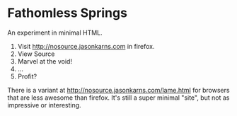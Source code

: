 # Fathomless Springs

An experiment in minimal HTML.

1. Visit http://nosource.jasonkarns.com in firefox.
2. View Source
3. Marvel at the void!
4. ...
5. Profit?

There is a variant at http://nosource.jasonkarns.com/lame.html for browsers that are less awesome than firefox.
It's still a super minimal "site", but not as impressive or interesting.
